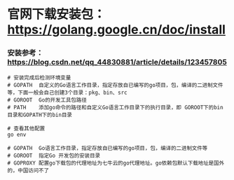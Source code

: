 # 官网下载安装包：https://golang.google.cn/doc/install

### 安装参考：https://blog.csdn.net/qq_44830881/article/details/123457805
~~~shell
# 安装完成后检测环境变量
# GOPATH  自定义的Go语言工作目录，指定存放自已编写的go项目，包，编译的二进制文件等，下面一般会自己创建3个目录：pkg、bin、src
# GOROOT  Go的开发工具包路径
# PATH    添加go命令的路径和自定义Go语言工作目录下的执行目录，即 GOROOT下的bin目录和GOPATH下的bin目录

# 查看其他配置
go env

# GOPATH  Go语言工作目录，指定存放自已编写的go项目，包，编译的二进制文件等
# GOROOT  指定Go 开发包的安装目录
# GOPROXY 配置go下载包的代理地址为七牛云的go代理地址。go依赖包默认下载地址是国外的，中国访问不了
~~~